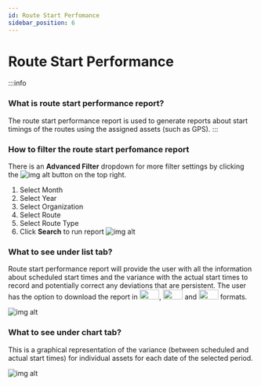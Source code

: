 ```yaml
---
id: Route Start Perfomance
sidebar_position: 6
---
```


# Route Start Performance

:::info
### What is route start performance report?
The route start performance report is used to generate reports about start timings of the routes using the assigned assets (such as GPS). 
:::

### How to filter the route start perfomance report
There is an **Advanced Filter** dropdown for more filter settings by clicking the ![img alt](/img/advanced-filter-btn.png) button on the top right. <br/>
1. Select Month
2. Select Year
3. Select Organization
4. Select Route
5. Select Route Type
6. Click **Search** to run report
![img alt](/img/route-start-filter.png)


### What to see under list tab?
Route start performance report will provide the user with all the information about scheduled start times and the variance with the actual start times to record and potentially correct any deviations that are persistent. The user has the option to download the report in <img src='/img/csv-btn.png' height='20px' width='40px'/>, <img src='/img/pdf-btn.png' height='20px' width='40px'/> and <img src='/img/excel-btn.png' height='20px' width='40px'/> formats.

![img alt](/img/route-start-list-rpt.png)

### What to see under chart tab?
This is a graphical representation of the variance (between scheduled and actual start times) for individual assets for each date of the selected period.

![img alt](/img/route-start-chart-rpt.png)